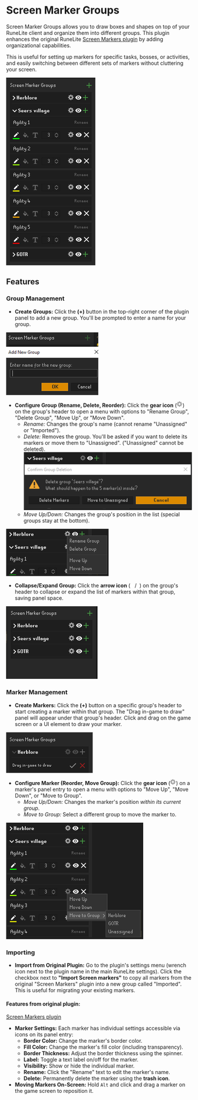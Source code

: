 # Screen Marker Groups

Screen Marker Groups allows you to draw boxes and shapes on top of your RuneLite client and organize them into different groups. This plugin enhances the original RuneLite 
[Screen Markers plugin](https://github.com/runelite/runelite/wiki/Screen-Markers) by adding organizational capabilities.

This is useful for setting up markers for specific tasks, bosses, or activities, and easily switching between different sets of markers without cluttering your screen.

![Screen marker groups](<src/main/resources/screenmarkergroups/readme/Screen Marker Groups.png>)

## Features

### Group Management

*   **Create Groups:** Click the **(+)** button in the top-right corner of the plugin panel to add a new group. You'll be prompted to enter a name for your group.

![new group](<src/main/resources/screenmarkergroups/readme/new group.png>)
*   **Configure Group (Rename, Delete, Reorder):** Click the **gear icon** (![configure](src/main/resources/screenmarkergroups/configure.png)) on the group's header to open a menu with options to "Rename Group", "Delete Group", "Move Up", or "Move Down".
    *   *Rename:* Changes the group's name (cannot rename "Unassigned" or "Imported").
    *   *Delete:* Removes the group. You'll be asked if you want to delete its markers or move them to "Unassigned". ("Unassigned" cannot be deleted).
![delete group](<src/main/resources/screenmarkergroups/readme/delete group.png>)
    *   *Move Up/Down:* Changes the group's position in the list (special groups stay at the bottom).

![Group config](<src/main/resources/screenmarkergroups/readme/Group config.png>)
*   **Collapse/Expand Group:** Click the **arrow icon** (![expanded](src/main/resources/screenmarkergroups/expanded.png)/![collapsed](src/main/resources/screenmarkergroups/collapsed.png)) on the group's header to collapse or expand the list of markers within that group, saving panel space.
  
  ![collapsed groups](<src/main/resources/screenmarkergroups/readme/collapsed groups.png>)

### Marker Management

*   **Create Markers:** Click the **(+)** button on a specific group's header to start creating a marker within that group. The "Drag in-game to draw" panel will appear under that group's header. Click and drag on the game screen or a UI element to draw your marker.

![Create marker in group](<src/main/resources/screenmarkergroups/readme/new marker in group.png>)

*   **Configure Marker (Reorder, Move Group):** Click the **gear icon** (![configure](src/main/resources/screenmarkergroups/configure.png)) on a marker's panel entry to open a menu with options to "Move Up", "Move Down", or "Move to Group".
    *   *Move Up/Down:* Changes the marker's position *within its current group*.
    *   *Move to Group:* Select a different group to move the marker to.
  
![new marker menu](<src/main/resources/screenmarkergroups/readme/marker context menu.png>)

### Importing

*   **Import from Original Plugin:** Go to the plugin's settings menu (wrench icon next to the plugin name in the main RuneLite settings). Click the checkbox next to **"Import Screen markers"** to copy all markers from the original "Screen Markers" plugin into a new group called "Imported". This is useful for migrating your existing markers.


#### Features from original plugin:

 [Screen Markers plugin](https://github.com/runelite/runelite/wiki/Screen-Markers)

*   **Marker Settings:** Each marker has individual settings accessible via icons on its panel entry:
    *   **Border Color:** Change the marker's border color.
    *   **Fill Color:** Change the marker's fill color (including transparency).
    *   **Border Thickness:** Adjust the border thickness using the spinner.
    *   **Label:** Toggle a text label on/off for the marker.
    *   **Visibility:** Show or hide the individual marker.
    *   **Rename:** Click the "Rename" text to edit the marker's name.
    *   **Delete:** Permanently delete the marker using the **trash icon**.
*   **Moving Markers On-Screen:** Hold `Alt` and click and drag a marker on the game screen to reposition it.
